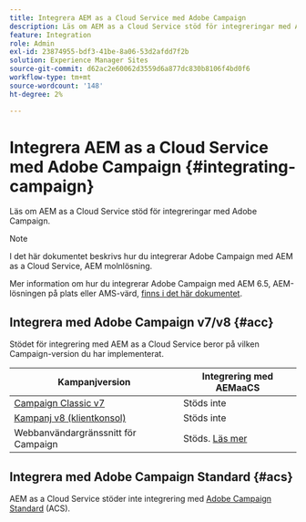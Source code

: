 ```yaml
---
title: Integrera AEM as a Cloud Service med Adobe Campaign
description: Läs om AEM as a Cloud Service stöd för integreringar med Adobe Campaign.
feature: Integration
role: Admin
exl-id: 23874955-bdf3-41be-8a06-53d2afdd7f2b
solution: Experience Manager Sites
source-git-commit: d62ac2e60062d3559d6a877dc830b8106f4bd0f6
workflow-type: tm+mt
source-wordcount: '148'
ht-degree: 2%

---
```



# Integrera AEM as a Cloud Service med Adobe Campaign {#integrating-campaign}

Läs om AEM as a Cloud Service stöd för integreringar med Adobe Campaign.

>[!NOTE]
>
>I det här dokumentet beskrivs hur du integrerar Adobe Campaign med AEM as a Cloud Service, AEM molnlösning.
>
>Mer information om hur du integrerar Adobe Campaign med AEM 6.5, AEM-lösningen på plats eller AMS-värd, [finns i det här dokumentet](https://experienceleague.adobe.com/docs/experience-manager-65/administering/integration/campaign.html).

## Integrera med Adobe Campaign v7/v8 {#acc}

Stödet för integrering med AEM as a Cloud Service beror på vilken Campaign-version du har implementerat.

| Kampanjversion | Integrering med AEMaaCS |
|---|---|
| [Campaign Classic v7](https://experienceleague.adobe.com/docs/campaign-classic.html) | Stöds inte |
| [Kampanj v8 (klientkonsol)](https://experienceleague.adobe.com/docs/campaign-v8.html) | Stöds inte |
| Webbanvändargränssnitt för Campaign | Stöds. [Läs mer](https://experienceleague.adobe.com/en/docs/campaign/campaign-v8/connect/ac-aem) |

## Integrera med Adobe Campaign Standard {#acs}

AEM as a Cloud Service stöder inte integrering med [Adobe Campaign Standard](https://experienceleague.adobe.com/docs/campaign-standard.html) (ACS).
